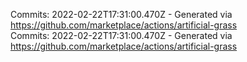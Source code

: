 Commits: 2022-02-22T17:31:00.470Z - Generated via https://github.com/marketplace/actions/artificial-grass
<br>
Commits: 2022-02-22T17:31:00.470Z - Generated via https://github.com/marketplace/actions/artificial-grass
<br>
